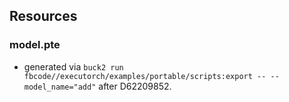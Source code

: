## Resources

### model.pte
- generated via `buck2 run fbcode//executorch/examples/portable/scripts:export -- --model_name="add"` after D62209852.
